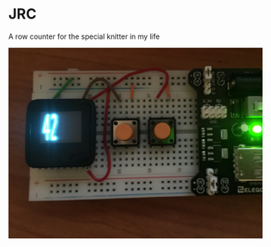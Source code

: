 # JRC
A row counter for the special knitter in my life


![A Row Counter](https://github.com/tnorris/JRC/raw/master/counter.jpeg)
